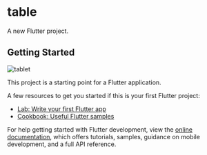 # table

A new Flutter project.

## Getting Started





![tablet](https://github.com/kalimaty/tableWidget/assets/105967966/38bb9bf1-90aa-4ab7-b07d-5a405fbfb28a)



This project is a starting point for a Flutter application.

A few resources to get you started if this is your first Flutter project:

- [Lab: Write your first Flutter app](https://docs.flutter.dev/get-started/codelab)
- [Cookbook: Useful Flutter samples](https://docs.flutter.dev/cookbook)

For help getting started with Flutter development, view the
[online documentation](https://docs.flutter.dev/), which offers tutorials,
samples, guidance on mobile development, and a full API reference.
